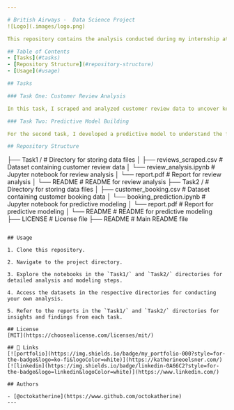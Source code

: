```yaml
---

# British Airways -  Data Science Project
![Logo](.images/logo.png)

This repository contains the analysis conducted during my internship at British Airways. The project aimed to gain insights from customer review data and build a predictive model to understand factors influencing buying behavior.

## Table of Contents
- [Tasks](#tasks)
- [Repository Structure](#repository-structure)
- [Usage](#usage)

## Tasks

### Task One: Customer Review Analysis

In this task, I scraped and analyzed customer review data to uncover key insights and sentiments. From sentiment analysis to issue identification, we delved into the realm of customer reviews, extracting valuable insights to enhance the British Airways experience.

### Task Two: Predictive Model Building

For the second task, I developed a predictive model to understand the factors influencing buying behavior for British Airways. Leveraging machine learning techniques, the model aimed to predict customer preferences and behavior, helping the company tailor its services and offerings accordingly.

## Repository Structure

```
├── Task1 /                      # Directory for storing data files
│   ├── reviews_scraped.csv      # Dataset containing customer review data
│   └── review_analysis.ipynb    # Jupyter notebook for review analysis
│   └── report.pdf               # Report for review analysis
│   └── README                   # README for review analysis
├── Task2 /                      # Directory for storing data files
│   ├── customer_booking.csv     # Dataset containing customer booking data
│   └── booking_prediction.ipynb # Jupyter notebook for predictive modeling
│   └── report.pdf               # Report for predictive modeling
│   └── README                   # README for predictive modeling
├── LICENSE                      # License file
├── README                       # Main README file
```

## Usage

1. Clone this repository.

2. Navigate to the project directory.

3. Explore the notebooks in the `Task1/` and `Task2/` directories for detailed analysis and modeling steps.

4. Access the datasets in the respective directories for conducting your own analysis.

5. Refer to the reports in the `Task1/` and `Task2/` directories for insights and findings from each task.

## License
[MIT](https://choosealicense.com/licenses/mit/)

## 🔗 Links
[![portfolio](https://img.shields.io/badge/my_portfolio-000?style=for-the-badge&logo=ko-fi&logoColor=white)](https://katherineoelsner.com/)
[![linkedin](https://img.shields.io/badge/linkedin-0A66C2?style=for-the-badge&logo=linkedin&logoColor=white)](https://www.linkedin.com/)

## Authors

- [@octokatherine](https://www.github.com/octokatherine)
---
```

